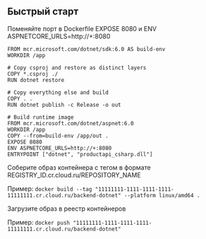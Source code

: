 ## Быстрый старт

Поменяйте порт в Dockerfile EXPOSE 8080
и ENV ASPNETCORE_URLS=http://+:8080

```
FROM mcr.microsoft.com/dotnet/sdk:6.0 AS build-env
WORKDIR /app

# Copy csproj and restore as distinct layers
COPY *.csproj ./
RUN dotnet restore

# Copy everything else and build
COPY . .
RUN dotnet publish -c Release -o out

# Build runtime image
FROM mcr.microsoft.com/dotnet/aspnet:6.0
WORKDIR /app
COPY --from=build-env /app/out .
EXPOSE 8080
ENV ASPNETCORE_URLS=http://+:8080
ENTRYPOINT ["dotnet", "productapi_csharp.dll"]
```
Соберите образ контейнера с тегом в формате REGISTRY_ID.cr.cloud.ru/REPOSITORY_NAME

Пример:
```docker build --tag "11111111-1111-1111-1111-11111111.cr.cloud.ru/backend-dotnet" --platform linux/amd64 . ```

Загрузите образ в реестр контейнеров

Пример:
```docker push "11111111-1111-1111-1111-11111111.cr.cloud.ru/backend-dotnet"```
